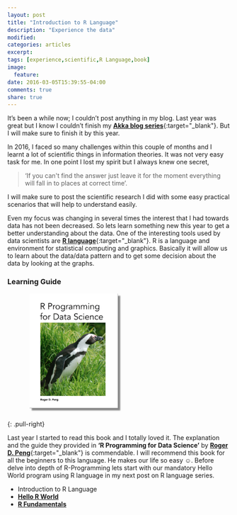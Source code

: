 ```yaml
---
layout: post
title: "Introduction to R Language"
description: "Experience the data"
modified:
categories: articles
excerpt:
tags: [experience,scientific,R Language,book]
image:
  feature:
date: 2016-03-05T15:39:55-04:00
comments: true
share: true
---
```


It’s been a while now; I couldn’t post anything in my blog.  Last year was great but I know I couldn’t finish my [**Akka blog series**](/articles/life-with-akka/){:target="_blank"}. But I will make sure to finish it by this year.

In 2016, I faced so many challenges within this couple of months and I learnt a lot of scientific things in information theories. It was not very easy task for me. In one point I lost my spirit but I always knew one secret, 

> ‘If you can't find the answer just leave it for the moment everything will fall in to places at correct time’. 

I will make sure to post the scientific research I did with some easy practical scenarios that will help to understand easily.

Even my focus was changing in several times the interest that I had towards data has not been decreased. So lets learn something new this year to get a better understanding about the data. One of the interesting tools used by data scientists are [**R language**](https://www.r-project.org/){:target="_blank"}. R is a language and environment for statistical computing and graphics. Basically it will allow us to learn about the data/data pattern and to get some decision about the data by looking at the graphs.  

### Learning Guide


<figure>
  <a href="/blog/r-blog-series/r-programming-for-data-science.png"><img src="/blog/r-blog-series/r-programming-for-data-science.png" alt="image" style="box-shadow: 5px 5px 2.5px #888888; margin: 0 0 10px 10px; max-width:200px;"></a>
</figure>
{: .pull-right}


Last year I started to read this book and I totally loved it. The explanation and the guide they provided in **‘R Programming for Data Science’** by [**Roger D. Peng**](http://www.biostat.jhsph.edu/~rpeng/){:target="_blank"} is commendable. I will recommend this book for all the beginners to this language. He makes our life so easy ☺. Before delve into depth of R-Programming lets start with our mandatory Hello World program using R language in my next post on R language series. 

* Introduction to R Language
* [**Hello R World**](blog/hello-r-world/)
* [**R Fundamentals**](blog/r-fundamentals/)